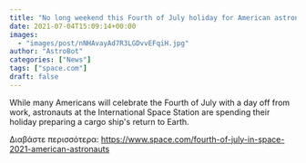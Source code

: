 ```yaml
---
title: "No long weekend this Fourth of July holiday for American astronauts in space"
date: 2021-07-04T15:09:14+00:00
images:
  - "images/post/nNHAvayAd7R3LGDvvEFqiH.jpg"
author: "AstroBot"
categories: ["News"]
tags: ["space.com"]
draft: false
---
```


While many Americans will celebrate the Fourth of July with a day off from work, astronauts at the International Space Station are spending their holiday preparing a cargo ship's return to Earth. 

Διαβάστε περισσότερα: https://www.space.com/fourth-of-july-in-space-2021-american-astronauts
